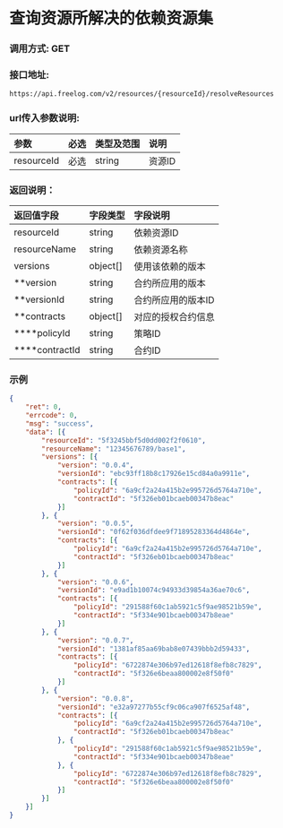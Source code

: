 # 查询资源所解决的依赖资源集

### 调用方式: GET

### 接口地址:

```
https://api.freelog.com/v2/resources/{resourceId}/resolveResources
```

### url传入参数说明:

| 参数 | 必选 | 类型及范围 | 说明 |
| :--- | :--- | :--- | :--- |
| resourceId | 必选 | string | 资源ID |

### 返回说明：

| 返回值字段 | 字段类型 | 字段说明 |
| :--- | :--- | :--- |
| resourceId | string | 依赖资源ID |
| resourceName | string | 依赖资源名称 |
| versions | object[] | 使用该依赖的版本 | 
| **version | string | 合约所应用的版本 |
| **versionId | string | 合约所应用的版本ID |
| **contracts | object[] | 对应的授权合约信息 |
| ****policyId | string | 策略ID |
| ****contractId | string | 合约ID |

### 示例

```json
{
	"ret": 0,
	"errcode": 0,
	"msg": "success",
	"data": [{
		"resourceId": "5f3245bbf5d0dd002f2f0610",
		"resourceName": "12345676789/base1",
		"versions": [{
			"version": "0.0.4",
			"versionId": "ebc93ff18b8c17926e15cd84a0a9911e",
			"contracts": [{
				"policyId": "6a9cf2a24a415b2e995726d5764a710e",
				"contractId": "5f326eb01bcaeb00347b8eac"
			}]
		}, {
			"version": "0.0.5",
			"versionId": "0f62f036dfdee9f71895283364d4864e",
			"contracts": [{
				"policyId": "6a9cf2a24a415b2e995726d5764a710e",
				"contractId": "5f326eb01bcaeb00347b8eac"
			}]
		}, {
			"version": "0.0.6",
			"versionId": "e9ad1b10074c94933d39854a36ae70c6",
			"contracts": [{
				"policyId": "291588f60c1ab5921c5f9ae98521b59e",
				"contractId": "5f334e901bcaeb00347b8eae"
			}]
		}, {
			"version": "0.0.7",
			"versionId": "1381af85aa69bab8e07439bbb2d59433",
			"contracts": [{
				"policyId": "6722874e306b97ed12618f8efb8c7829",
				"contractId": "5f326e6beaa800002e8f50f0"
			}]
		}, {
			"version": "0.0.8",
			"versionId": "e32a97277b55cf9c06ca907f6525af48",
			"contracts": [{
				"policyId": "6a9cf2a24a415b2e995726d5764a710e",
				"contractId": "5f326eb01bcaeb00347b8eac"
			}, {
				"policyId": "291588f60c1ab5921c5f9ae98521b59e",
				"contractId": "5f334e901bcaeb00347b8eae"
			}, {
				"policyId": "6722874e306b97ed12618f8efb8c7829",
				"contractId": "5f326e6beaa800002e8f50f0"
			}]
		}]
	}]
}
```

